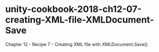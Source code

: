 # unity-cookbook-2018-ch12-07-creating-XML-file-XMLDocument-Save
Chapter 12 - Recipe 7 - Creating XML file with XMLDocument.Save()
